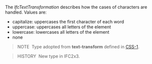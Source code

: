 The _IfcTextTransformation_ describes how the cases of characters are handled. Values are:

* capitalize: uppercases the first character of each word
* uppercase: uppercases all letters of the element
* lowercase: lowercases all letters of the element
* none

> NOTE&nbsp; Type adopted from **text-transform** defined in [CSS-1](../../../bibliography.htm#CSS1).

> HISTORY&nbsp; New type in IFC2x3.